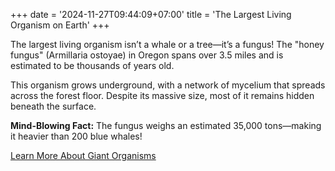 +++
date = '2024-11-27T09:44:09+07:00'
title = 'The Largest Living Organism on Earth'
+++

<!-- # The Largest Living Organism on Earth -->

The largest living organism isn’t a whale or a tree—it’s a fungus! The "honey fungus" (Armillaria ostoyae) in Oregon spans over 3.5 miles and is estimated to be thousands of years old.

This organism grows underground, with a network of mycelium that spreads across the forest floor. Despite its massive size, most of it remains hidden beneath the surface.

**Mind-Blowing Fact:** The fungus weighs an estimated 35,000 tons—making it heavier than 200 blue whales!

[Learn More About Giant Organisms](https://www.smithsonianmag.com)
